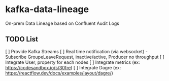# kafka-data-lineage
On-prem Data Lineage based on Confluent Audit Logs

## TODO List
[ ] Provide Kafka Streams
[ ] Real time notification (via websocket) - Subscribe GroupeLeaveRequest, inactive/active, Producer no throughput
[ ] Integrate User, property for each nodes
[ ] Integrate metrics (ex: https://codesandbox.io/s/30fre)
[ ] Integrate Dagre (ex: https://reactflow.dev/docs/examples/layout/dagre/)